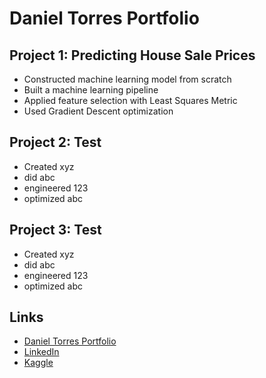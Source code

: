 # Daniel Torres Portfolio

## Project 1: Predicting House Sale Prices
* Constructed machine learning model from scratch
* Built a machine learning pipeline
* Applied feature selection with Least Squares Metric
* Used Gradient Descent optimization

## Project 2: Test
* Created xyz
* did abc
* engineered 123
* optimized abc

## Project 3: Test
* Created xyz
* did abc
* engineered 123
* optimized abc

## Links
* [Daniel Torres Portfolio](https://danieltorres.tech)
* [LinkedIn](https://www.linkedin.com/in/danielrichardtorres/)
* [Kaggle](https://www.kaggle.com/danielrtorres)
